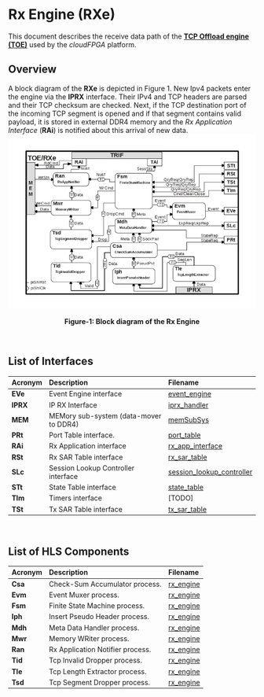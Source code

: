 # Rx Engine (RXe)

This document describes the receive data path of the **[TCP Offload engine (TOE)](https://github.com/cloudFPGA/cFDK/blob/master/DOC/NTS/./TOE.md)** used by the *cloudFPGA* platform.
 
## Overview
A block diagram of the **RXe** is depicted in Figure 1.
New Ipv4 packets enter the engine via the **IPRX** interface. 
Their IPv4 and TCP headers are parsed and their TCP checksum are checked.
Next, if the TCP destination port of the incoming TCP segment is opened and if that segment contains valid payload, 
it is stored in external DDR4 memory and the *Rx Application Interface* (**RAi**) is notified about this arrival of new data.
![Block diagram of the TOE/RXe](https://github.com/cloudFPGA/cFDK/blob/master/DOC/NTS/./images/Fig-TOE-RXe-Structure.bmp?raw=true#center)
<p align="center"><b>Figure-1: Block diagram of the Rx Engine</b></p>
<br>

## List of Interfaces

| Acronym         | Description                                           | Filename
|:----------------|:------------------------------------------------------|:--------------
| **EVe**         | Event Engine interface                                | [event_engine](../../SRA/LIB/SHELL/LIB/hls/toe/src/event_engine/event_engine.cpp)
| **IPRX**        | IP RX Interface                                       | [iprx_handler](../../SRA/LIB/SHELL/LIB/hls/iprx_handler/src/iprx_handler.cpp) 
| **MEM**         | MEMory sub-system (data-mover to DDR4)                | [memSubSys](../../SRA/LIB/SHELL/LIB/hdl/mem/memSubSys.v)
| **PRt**         | Port Table interface.                                 | [port_table](../../SRA/LIB/SHELL/LIB/hls/toe/src/port_table/port_table.cpp)  
| **RAi**         | Rx Application interface                              | [rx_app_interface](../../SRA/LIB/SHELL/LIB/hls/toe/src/rx_app_interface/rx_app_interface.cpp)
| **RSt**         | Rx SAR Table interface                                | [rx_sar_table](../../SRA/LIB/SHELL/LIB/hls/toe/src/rx_sar_table/rx_sar_table.cpp)
| **SLc**         | Session Lookup Controller interface                   | [session_lookup_controller](../../SRA/LIB/SHELL/LIB/hls/toe/src/session_lookup_controller/session_lookup_controller.cpp)
| **STt**         | State Table interface                                 | [state_table](../../SRA/LIB/SHELL/LIB/hls/toe/src/state_table/state_table.cpp)  
| **TIm**         | Timers interface                                      | [TODO]
| **TSt**         | Tx SAR Table interface                                | [tx_sar_table](../../SRA/LIB/SHELL/LIB/hls/toe/src/tx_sar_table/tx_sar_table.cpp)

<br>

## List of HLS Components

| Acronym         | Description                                           | Filename
|:----------------|:------------------------------------------------------|:--------------
| **Csa**         | Check-Sum Accumulator process.                        | [rx_engine](../../SRA/LIB/SHELL/LIB/hls/toe/src/rx_engine/src/rx_engine.cpp)
| **Evm**         | Event Muxer process.                                  | [rx_engine](../../SRA/LIB/SHELL/LIB/hls/toe/src/rx_engine/src/rx_engine.cpp)
| **Fsm**         | Finite State Machine process.                         | [rx_engine](../../SRA/LIB/SHELL/LIB/hls/toe/src/rx_engine/src/rx_engine.cpp)
| **Iph**         | Insert Pseudo Header process.                         | [rx_engine](../../SRA/LIB/SHELL/LIB/hls/toe/src/rx_engine/src/rx_engine.cpp)
| **Mdh**         | Meta Data Handler process.                            | [rx_engine](../../SRA/LIB/SHELL/LIB/hls/toe/src/rx_engine/src/rx_engine.cpp)
| **Mwr**         | Memory WRiter process.                                | [rx_engine](../../SRA/LIB/SHELL/LIB/hls/toe/src/rx_engine/src/rx_engine.cpp)
| **Ran**         | Rx Application Notifier process.                      | [rx_engine](../../SRA/LIB/SHELL/LIB/hls/toe/src/rx_engine/src/rx_engine.cpp)
| **Tid**         | Tcp Invalid Dropper process.                          | [rx_engine](../../SRA/LIB/SHELL/LIB/hls/toe/src/rx_engine/src/rx_engine.cpp)
| **Tle**         | Tcp Length Extractor process.                         | [rx_engine](../../SRA/LIB/SHELL/LIB/hls/toe/src/rx_engine/src/rx_engine.cpp)
| **Tsd**         | Tcp Segment Dropper process.                          | [rx_engine](../../SRA/LIB/SHELL/LIB/hls/toe/src/rx_engine/src/rx_engine.cpp)

<br>
